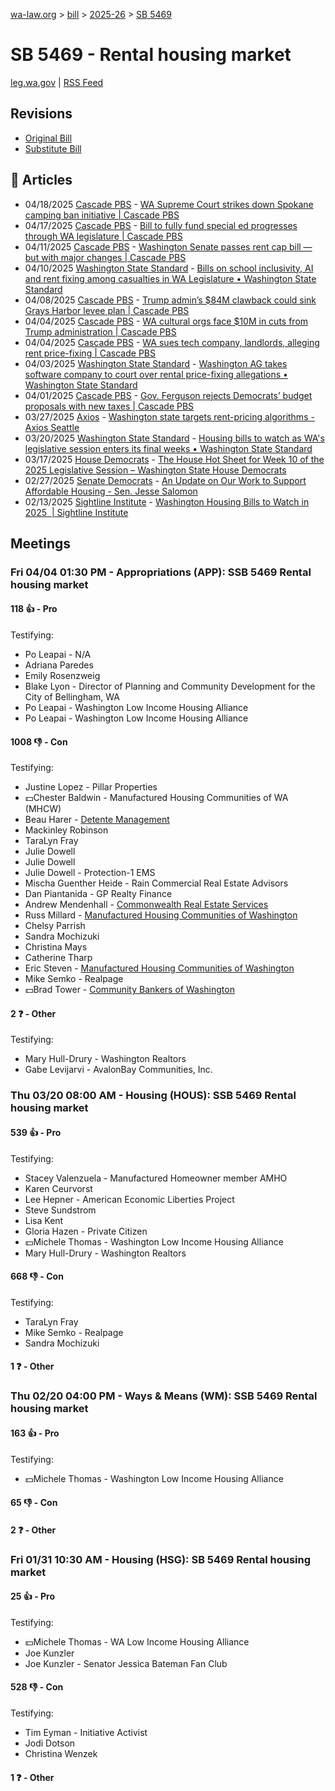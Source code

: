 [wa-law.org](/) > [bill](/bill/) > [2025-26](/bill/2025-26/) > [SB 5469](/bill/2025-26/sb/5469/)

# SB 5469 - Rental housing market
[leg.wa.gov](https://app.leg.wa.gov/billsummary?BillNumber=5469&Year=2025&Initiative=false) | [RSS Feed](./rss.xml)

## Revisions
* [Original Bill](1/)
* [Substitute Bill](S/)

## 📰 Articles
* 04/18/2025 [Cascade PBS](/org/cascade_pbs/) - [WA Supreme Court strikes down Spokane camping ban initiative | Cascade PBS](https://www.cascadepbs.org/briefs/2025/04/wa-supreme-court-strikes-down-spokane-camping-ban-initiative#:~:text=Senate%20Bill%205469)
* 04/17/2025 [Cascade PBS](/org/cascade_pbs/) - [Bill to fully fund special ed progresses through WA legislature | Cascade PBS](https://www.cascadepbs.org/briefs/2025/04/bill-fully-fund-special-ed-progresses-through-wa-legislature#:~:text=Senate%20Bill%205469)
* 04/11/2025 [Cascade PBS](/org/cascade_pbs/) - [Washington Senate passes rent cap bill — but with major changes | Cascade PBS](https://www.cascadepbs.org/briefs/2025/04/washington-senate-passes-rent-cap-bill-major-changes#:~:text=Senate%20Bill%205469)
* 04/10/2025 [Washington State Standard](/org/washington_state_standard/) - [Bills on school inclusivity, AI and rent fixing among casualties in WA Legislature • Washington State Standard](https://washingtonstatestandard.com/2025/04/10/bills-on-school-inclusivity-ai-and-rent-fixing-among-casualties-in-wa-legislature/#:~:text=Senate%20Bill%205469)
* 04/08/2025 [Cascade PBS](/org/cascade_pbs/) - [Trump admin’s $84M clawback could sink Grays Harbor levee plan | Cascade PBS](https://www.cascadepbs.org/briefs/2025/04/trump-admins-84m-clawback-could-sink-grays-harbor-levee-plan#:~:text=Senate%20Bill%205469)
* 04/04/2025 [Cascade PBS](/org/cascade_pbs/) - [WA cultural orgs face $10M in cuts from Trump administration | Cascade PBS](https://www.cascadepbs.org/briefs/2025/04/wa-cultural-orgs-face-10m-cuts-trump-administration#:~:text=Senate%20Bill%205469)
* 04/04/2025 [Cascade PBS](/org/cascade_pbs/) - [WA sues tech company, landlords, alleging rent price-fixing | Cascade PBS](https://www.cascadepbs.org/briefs/2025/04/wa-sues-tech-company-landlords-alleging-rent-price-fixing#:~:text=Senate%20Bill%205469)
* 04/03/2025 [Washington State Standard](/org/washington_state_standard/) - [Washington AG takes software company to court over rental price-fixing allegations • Washington State Standard](https://washingtonstatestandard.com/2025/04/03/washington-ag-takes-software-company-to-court-over-rental-price-fixing-allegations/#:~:text=Senate%20Bill%205469)
* 04/01/2025 [Cascade PBS](/org/cascade_pbs/) - [Gov. Ferguson rejects Democrats’ budget proposals with new taxes | Cascade PBS](https://www.cascadepbs.org/briefs/2025/04/gov-ferguson-rejects-democrats-budget-proposals-new-taxes#:~:text=Senate%20Bill%205469)
* 03/27/2025 [Axios](/org/axios/) - [Washington state targets rent-pricing algorithms - Axios Seattle](https://www.axios.com/local/seattle/2025/03/27/washington-state-bill-ban-rent-pricing-software-realpage#:~:text=Washington%20legislation)
* 03/20/2025 [Washington State Standard](/org/washington_state_standard/) - [Housing bills to watch as WA's legislative session enters its final weeks • Washington State Standard](https://washingtonstatestandard.com/2025/03/20/housing-bills-to-watch-as-the-washington-legislative-session-enters-its-final-weeks/#:~:text=Senate%20Bill%205469)
* 03/17/2025 [House Democrats](/org/house_democrats/) - [The House Hot Sheet for Week 10 of the 2025 Legislative Session – Washington State House Democrats](https://housedemocrats.wa.gov/blog/2025/03/17/the-house-hot-sheet-for-week-10-of-the-2025-legislative-session/#:~:text=SSB%205469)
* 02/27/2025 [Senate Democrats](/org/senate_democrats/) - [An Update on Our Work to Support Affordable Housing - Sen. Jesse Salomon](https://senatedemocrats.wa.gov/salomon/2025/02/26/heres-how-im-working-to-make-housing-more-affordable/#:~:text=SB%205469)
* 02/13/2025 [Sightline Institute](/org/sightline_institute/) - [Washington Housing Bills to Watch in 2025  | Sightline Institute](https://www.sightline.org/2025/02/13/washington-housing-bills-to-watch-in-2025/#:~:text=SB%205469)

## Meetings
### Fri 04/04 01:30 PM - Appropriations (APP): SSB 5469 Rental housing market
#### 118 👍 - Pro
Testifying:
* Po Leapai - N/A
* Adriana Paredes
* Emily Rosenzweig
* Blake Lyon - Director of Planning and Community Development for the City of Bellingham, WA
* Po Leapai - Washington Low Income Housing Alliance
* Po Leapai - Washington Low Income Housing Alliance

#### 1008 👎 - Con
Testifying:
* Justine Lopez - Pillar Properties
* 💵Chester Baldwin - Manufactured Housing Communities of WA (MHCW)
* Beau Harer - [Detente Management](/org/detente_management/)
* Mackinley Robinson
* TaraLyn Fray
* Julie Dowell
* Julie Dowell
* Julie Dowell - Protection-1 EMS
* Mischa Guenther Heide - Rain Commercial Real Estate Advisors
* Dan Piantanida - GP Realty Finance
* Andrew Mendenhall - [Commonwealth Real Estate Services](/org/commonwealth_real_estate_services/)
* Russ Millard - [Manufactured Housing Communities of Washington](/org/manufactured_housing_communities_of_washington/)
* Chelsy Parrish
* Sandra Mochizuki
* Christina Mays
* Catherine Tharp
* Eric Steven - [Manufactured Housing Communities of Washington](/org/manufactured_housing_communities_of_washington/)
* Mike Semko - Realpage
* 💵Brad Tower - [Community Bankers of Washington](/org/community_bankers_of_washington/)

#### 2 ❓ - Other
Testifying:
* Mary Hull-Drury - Washington Realtors
* Gabe Levijarvi - AvalonBay Communities, Inc.

### Thu 03/20 08:00 AM - Housing (HOUS): SSB 5469 Rental housing market
#### 539 👍 - Pro
Testifying:
* Stacey Valenzuela - Manufactured Homeowner member AMHO
* Karen Ceurvorst
* Lee Hepner - American Economic Liberties Project
* Steve Sundstrom
* Lisa Kent
* Gloria Hazen - Private Citizen
* 💵Michele Thomas - Washington Low Income Housing Alliance
* Mary Hull-Drury - Washington Realtors

#### 668 👎 - Con
Testifying:
* TaraLyn Fray
* Mike Semko - Realpage
* Sandra Mochizuki

#### 1 ❓ - Other

### Thu 02/20 04:00 PM - Ways & Means (WM): SSB 5469 Rental housing market
#### 163 👍 - Pro
Testifying:
* 💵Michele Thomas - Washington Low Income Housing Alliance

#### 65 👎 - Con

#### 2 ❓ - Other

### Fri 01/31 10:30 AM - Housing (HSG): SB 5469 Rental housing market
#### 25 👍 - Pro
Testifying:
* 💵Michele Thomas - WA Low Income Housing Alliance
* Joe Kunzler
* Joe Kunzler - Senator Jessica Bateman Fan Club

#### 528 👎 - Con
Testifying:
* Tim Eyman - Initiative Activist
* Jodi Dotson
* Christina Wenzek

#### 1 ❓ - Other
